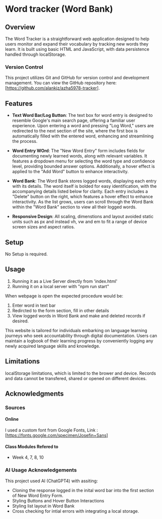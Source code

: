 # Word tracker (Word Bank)


## Overview
The Word Tracker is a straightforward web application designed to help users monitor and expand their vocabulary by tracking new words they learn. It is built using basic HTML and JavaScript, with data persistence handled through localStorage.

### Version Control
This project utilizes Git and GitHub for version control and development management. You can view the GitHub repository here: [https://github.com/alankjz/azha5978-tracker].

## Features

- **Text Word Bar/Log Button**: The text box for word entry is designed to resemble Google's main search page, offering a familiar user experience. Upon entering a word and pressing "Log Word," users are redirected to the next section of the site, where the first box is automatically filled with the entered word, enhancing and streamlining the process.

- **Word Entry WOrd**: The "New Word Entry" form includes fields for documenting newly learned words, along with relevant variables. It features a dropdown menu for selecting the word type and confidence level, providing bounded answer options. Additionally, a hover effect is applied to the "Add Word" button to enhance interactivity.

- **Word Bank**: The Word Bank stores logged words, displaying each entry with its details. The word itself is bolded for easy identification, with the accompanying details listed below for clarity. Each entry includes a "Delete" button on the right, which features a hover effect to enhance interactivity. As the list grows, users can scroll through the Word Bank within the "Word Bank" section to view all their logged words.

- **Responsive Design**: All scaling, dimenstions and layout avoided static units such as px and instead vh, vw and em to fit a range of device screen sizes and aspect ratios.

## Setup 
No Setup is required.

## Usage
1. Running it as a Live Server directly from 'index.html'
2. Running it on a local server with "npm run start"

When webpage is open the expected procedure would be:
1. Enter word in text bar
2. Redircted to the form section, fill in other details
3. View logged words in Word Bank and make and deleted records if desired.

This website is tailored for individuals embarking on language learning journeys who seek accountability through digital documentation. Users can maintain a logbook of their learning progress by conveniently logging any newly acquired language skills and knowledge.

## Limitations
localStorage limitations, which is limited to the brower and device. Records and data cannot be transfered, shared or opened on different devices.

## Acknowledgments
### Sources
#### Online
I used a custom font from Google Fonts, Link : [https://fonts.google.com/specimen/Josefin+Sans]

#### Class Modules Refered to
- Week 4, 7, 8, 10 

### AI Usage Acknowledgements
This project used AI (ChatGPT4) with assiting: 
- Cloning the response logged in the inital word bar into the first section of New Word Entry Form.
- Styling Buttons and Hover Button Interactions
- Styling list layout in Word Bank
- Cross checking for intial errors with integrating a local storage.